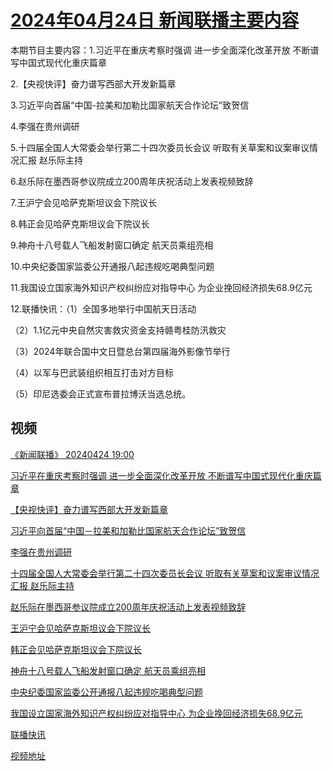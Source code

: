 # [2024年04月24日 新闻联播主要内容](https://tv.cctv.com/lm/xwlb/day/20240424.shtml)

本期节目主要内容：1.习近平在重庆考察时强调 进一步全面深化改革开放 不断谱写中国式现代化重庆篇章

2.【央视快评】奋力谱写西部大开发新篇章

3.习近平向首届“中国-拉美和加勒比国家航天合作论坛”致贺信

4.李强在贵州调研

5.十四届全国人大常委会举行第二十四次委员长会议 听取有关草案和议案审议情况汇报 赵乐际主持

6.赵乐际在墨西哥参议院成立200周年庆祝活动上发表视频致辞

7.王沪宁会见哈萨克斯坦议会下院议长

8.韩正会见哈萨克斯坦议会下院议长

9.神舟十八号载人飞船发射窗口确定 航天员乘组亮相

10.中央纪委国家监委公开通报八起违规吃喝典型问题

11.我国设立国家海外知识产权纠纷应对指导中心 为企业挽回经济损失68.9亿元

12.联播快讯：（1）全国多地举行中国航天日活动

（2）1.1亿元中央自然灾害救灾资金支持赣粤桂防汛救灾

（3）2024年联合国中文日暨总台第四届海外影像节举行

（4）以军与巴武装组织相互打击对方目标

（5）印尼选委会正式宣布普拉博沃当选总统。

## 视频

[《新闻联播》 20240424 19:00](https://tv.cctv.com/2024/04/24/VIDELCbfJ1x3d59fNH2MzaQH240424.shtml)

[习近平在重庆考察时强调 进一步全面深化改革开放 不断谱写中国式现代化重庆篇章](https://tv.cctv.com/2024/04/24/VIDEGRgoXQHP3Ah7rubTUcMf240424.shtml)

[【央视快评】奋力谱写西部大开发新篇章](https://tv.cctv.com/2024/04/24/VIDEyCFCo5Q4gqR2NnJTv9Yn240424.shtml)

[习近平向首届“中国－拉美和加勒比国家航天合作论坛”致贺信](https://tv.cctv.com/2024/04/24/VIDE0jMpZVdIoC6C3qysgGNc240424.shtml)

[李强在贵州调研](https://tv.cctv.com/2024/04/24/VIDEzYSovmS5plzGCXV0G5mW240424.shtml)

[十四届全国人大常委会举行第二十四次委员长会议 听取有关草案和议案审议情况汇报 赵乐际主持](https://tv.cctv.com/2024/04/24/VIDEYpV4JfQNpRVZh9b4V5eP240424.shtml)

[赵乐际在墨西哥参议院成立200周年庆祝活动上发表视频致辞](https://tv.cctv.com/2024/04/24/VIDEbhNaZHSuQbqCI9z4c7OX240424.shtml)

[王沪宁会见哈萨克斯坦议会下院议长](https://tv.cctv.com/2024/04/24/VIDEACUTWjj2boWDWmKaHjoK240424.shtml)

[韩正会见哈萨克斯坦议会下院议长](https://tv.cctv.com/2024/04/24/VIDEJ6DoMgZKFIQzlx0udjO9240424.shtml)

[神舟十八号载人飞船发射窗口确定 航天员乘组亮相](https://tv.cctv.com/2024/04/24/VIDEknhcunhQ8FhJ4WXtBpz2240424.shtml)

[中央纪委国家监委公开通报八起违规吃喝典型问题](https://tv.cctv.com/2024/04/24/VIDEEEhPdQ4os8O6FNhRHtr9240424.shtml)

[我国设立国家海外知识产权纠纷应对指导中心 为企业挽回经济损失68.9亿元](https://tv.cctv.com/2024/04/24/VIDEb99yFQe8M4PqU1EazpKp240424.shtml)

[联播快讯](https://tv.cctv.com/2024/04/24/VIDE8cRKRXg1IjKAOsCTE1xl240424.shtml)

[视频地址](https://tv.cctv.com/lm/xwlb/day/20240424.shtml) 

